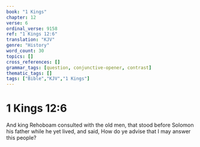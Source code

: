 ```yaml
---
book: "1 Kings"
chapter: 12
verse: 6
ordinal_verse: 9158
ref: "1 Kings 12:6"
translation: "KJV"
genre: "History"
word_count: 30
topics: []
cross_references: []
grammar_tags: [question, conjunctive-opener, contrast]
thematic_tags: []
tags: ["Bible","KJV","1 Kings"]
---
```


# 1 Kings 12:6

And king Rehoboam consulted with the old men, that stood before Solomon his father while he yet lived, and said, How do ye advise that I may answer this people?
